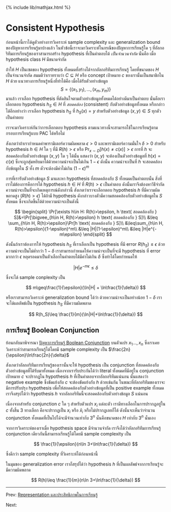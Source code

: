 {% include lib/mathjax.html %}
# Consistent Hypothesis

ก่อนหน้านี้เราได้ดูตัวอย่างการวิเคราะห์ sample complexity และ generalization bound ของปัญหาการเรียนรู้มาบ้างแล้ว ในหัวข้อนี้เราจะมาวิเคราะห์ในกรณีของปัญหาการเรียนรู้ใด ๆ ที่อัลกอริทึมการเรียนรู้ของเราสามารถสร้าง hypothesis ที่เป็นคำตอบได้ _เป็นจำนวนจำกัด_ นั่นคือ เมื่อ hypothesis class $H$ มีขนาดจำกัด


ถ้าให้ $H$ เป็นเซตของ hypothesis ทั้งหมดที่สร้างได้จากอัลกอริทึมการเรียนรู้ โดยที่ขนาดของ $H$ เป็นจำนวนจำกัด สมมติว่าเราทราบว่า $C\subseteq H$ หรือ concept เป้าหมาย $c$ ของเรานั้นเป็นสมาชิกใน $H$ ด้วย แนวทางการเรียนรู้หนึ่งที่ทำได้คือ เมื่อได้รับตัวอย่างข้อมูล $$S=\{(x_1,y_1),\dots,(x_m,y_m)\}$$ มาแล้ว เราเลือก hypothesis
ที่ตัดสินใจตามตัวอย่างข้อมูลทั้งหมดได้อย่างดีมาเป็นคำตอบ นั่นคือเราเลือกตอบ hypothesis $h_S\in H$ ที่ _สอดคล้อง_ (consistent) กับตัวอย่างข้อมูลทั้งหมด หรือกล่าวได้อีกอย่างว่า เราเลือก hypothesis $h_S$ ที่ $h_S(x)=y$ สำหรับตัวอย่างข้อมูล $(x,y)\in S$ ทุกตัวเป็นคำตอบ

เราจะมาวิเคราะห์กันว่าการเลือกตอบ hypothesis ตามแนวทางนี้จะสามารถใช้ในการเรียนรู้ตามกรอบการเรียนรู้แบบ PAC ได้หรือไม่

สังเกตว่าถ้าเรากำหนดค่าพารามิเตอร์ความผิดพลาด $\epsilon>0$ และพารามิเตอร์ความมั่นใจ $\delta>0$
สำหรับ hypothesis $h\in H$ ใด ๆ ที่มี $R(h)>\epsilon$ หรือ $\Pr_{x\sim D}[h(x)\neq c(x)] >\epsilon$
การที่ $h$ จะสอดคล้องกับตัวอย่างข้อมูล $(x,y)$ ใด ๆ ได้นั้น แสดงว่า $(x,y)$ จะต้องเป็นตัวอย่างข้อมูลที่ $h(x)=c(x)$
ซึ่งจะถูกสุ่มหยิบมาได้ด้วยความน่าจะเป็นไม่เกิน $1-\epsilon$ ดังนั้น ความน่าจะเป็นที่ $h$ จะสอดคล้องกับข้อมูลใน $S$ ทั้ง $m$
ตัวจะต้องมีค่าไม่เกิน $(1-\epsilon)^m$

การที่เรารับตัวอย่างข้อมูล $S$ มาและหา hypothesis ที่สอดคล้องกับ $S$ ทั้งหมดเป็นคำตอบนั้น สิ่งที่เราไม่ต้องการคือการได้
hypothesis $h\in H$ ที่ $R(h)>\epsilon$ เป็นคำตอบ ดังนั้นเราจึงต้องหาวิธีจำกัดความน่าจะเป็นที่จะเกิดเหตุการณ์ดังกล่าวนี้
สังเกตว่าเราจะเลือกตอบ hypothesis $h$ ที่มีความผิดพลาดสูง ($R(h)>\epsilon$) ได้ถ้ามี hypothesis ดังกล่าวบางตัวมีความสอดคล้องกับตัวอย่างข้อมูลใน $S$ ทั้งหมด ซึ่งจะเกิดขึ้นได้ด้วยความน่าจะเป็นดังนี้

$$
\begin{split}
\Pr[\exists h\in H: R(h)>\epsilon, h \text{ สอดคล้องกับ } S]&=\Pr[\bigvee_{h\in H, R(h)>\epsilon} h \text{ สอดคล้องกับ } S]\\
&\leq \sum_{h\in H, R(h)>\epsilon}\Pr[h \text{ สอดคล้องกับ } S]\\
&\leq\sum_{h\in H, R(h)>\epsilon}(1-\epsilon)^m\\
&\leq |H|(1-\epsilon)^m\\
&\leq |H|e^{-m\epsilon}
\end{split}
$$

ดังนั้นถ้าเราต้องการให้ hypothesis $h_S$ ที่เราเลือกเป็น hypothesis ที่มี error $R(h_S)\leq\epsilon$ ด้วยความน่าจะเป็นไม่ต่ำกว่า $1-\delta$
เราสามารถกำหนดให้ความน่าจะเป็นที่จะมี hypothesis ที่ error มากกว่า $\epsilon$ หลุดรอดมาเป็นตัวเลือกในคำตอบได้มีค่าไม่เกิน $\delta$ ซึ่งทำได้โดยกำหนดให้

$$
|H|e^{-m\epsilon}\leq\delta
$$

ซึ่งจะได้ sample conplexity เป็น

$$
m\geq\frac{1}{\epsilon}(\ln|H| + \ln\frac{1}{\delta})
$$

หรือเราสามารถวิเคราะห์ generalization bound ได้ว่า ด้วยความน่าจะเป็นอย่างน้อย $1-\delta$ เราจะได้ผลลัพธ์เป็น hypothesis $h_S$ ที่มีความผิดพลาด

$$
R(h_S)\leq \frac{1}{m}(\ln|H|+\ln\frac{1}{\delta})
$$

## การเรียนรู้ Boolean Conjunction

ย้อนกลับมาพิจารณา [ปัญหาการเรียนรู้ Boolean Conjunction](https://vacharapat.github.io/Computational-Learning-Theory/docs/pac3) บนตัวแปร $x_1\dots, x_n$ ซึ่งเราเคยวิเคราะห์ว่าสามารถเรียนรู้ได้โดยมี sample complexity
เป็น $\frac{2n}{\epsilon}\ln\frac{2n}{\delta}$

สังเกตว่าอัลกอริทึมการเรียนรู้ของเรานั้นจะให้ hypothesis เป็น conjunction
ที่สอดคล้องกับตัวอย่างข้อมูลที่ได้รับมาทั้งหมด เนื่องจากเรารับประกันได้ว่า literal ทั้งหมดที่มีอยู่ใน conjunction เป้าหมาย $c$
จะปรากฏใน hypothesis $h$ ที่เป็นคำตอบจากอัลกอริทึมแน่นอน นั่นแสดงว่า negative example ซึ่งขัดแย้งกับ $c$
จะต้องขัดแย้งกับ $h$ ด้วยเช่นกัน ในขณะที่อัลกอริทึมของเราจะมีการปรับปรุง hypothesis เพื่อให้สอดคล้องกับตัวอย่างข้อมูลที่เป็น
positive example ทั้งหมด เราจึงสรุปได้ว่า hypothesis $h$ จากอัลกอริทึมนี้จะสอดคล้องกับตัวอย่างข้อมูล $S$ แน่นอน

เนื่องจากสำหรับ conjunction $c$ ใด ๆ สำหรับตัวแปร $x_i$ แต่ละตัว เรามีทางเลือกในการปรากฏอยู่ใน $c$ ทั้งสิ้น 3 ทางเลือก คือจะปรากฏเป็น $x_i$ หรือ $\bar{x}_i$ หรือไม่ปรากฏเลยก็ได้ ดังนั้นจะเห็นว่าจำนวน conjunction ทั้งหมดที่เป็นไปได้จะมีจำนวนเท่ากับ $3^n$ นั่นคือขนาดของ $H$ เท่ากับ $3^n$ นั่นเอง

จากการวิเคราะห์ของเราเมื่อ hypothesis space มีจำนวนจำกัด เราจึงได้ว่าอัลกอริทึมการเรียนรู้ conjunction เดียวกันนี้สามารถเรียนรู้ได้โดยมี sample complexity เป็น

$$
\frac{1}{\epsilon}(n\ln 3+\ln\frac{1}{\delta})
$$

ซึ่งดีกว่า sample complexity ที่วิเคราะห์ได้ก่อนหน้านี้

ในมุมของ generalization error เราก็สรุปได้ว่า hypothesis $h$ ที่เป็นผลลัพธ์จากการเรียนรู้จะมีความผิดพลาด

$$
R(h)\leq \frac{1}{m}(n\ln 3+\ln\frac{1}{\delta})
$$

----
Prev: [Representation และประสิทธิภาพในการเรียนรู้](https://vacharapat.github.io/Computational-Learning-Theory/docs/pac5)

Next:
